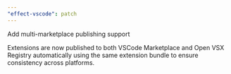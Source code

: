 ```yaml
---
"effect-vscode": patch
---
```


Add multi-marketplace publishing support

Extensions are now published to both VSCode Marketplace and Open VSX Registry automatically using the same extension bundle to ensure consistency across platforms.
